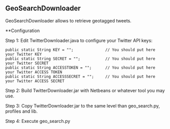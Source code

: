 GeoSearchDownloader
--------------------

GeoSearchDownloader allows to retrieve geotagged tweets.

**Configuration

Step 1: Edit TwitterDownloader.java to configure your Twitter API keys:

    public static String KEY = "";              // You should put here your Twitter KEY
    public static String SECRET = "";           // You should put here your Twitter SECRET
    public static String ACCESSTOKEN = "";      // You should put here your Twitter ACCESS TOKEN
    public static String ACCESSSECRET = "";     // You should put here your Twitter ACCESS SECRET

Step 2: Build TwitterDownloader.jar with Netbeans or whatever tool you may use.

Step 3: Copy TwitterDownloader.jar to the same level than geo_search.py, profiles and lib.

Step 4: Execute geo_search.py
